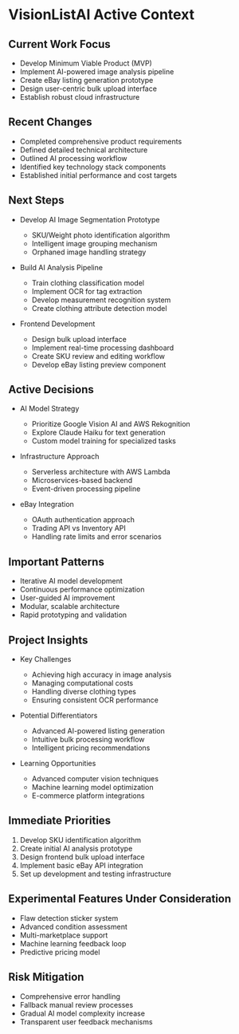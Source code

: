 # VisionListAI Active Context

## Current Work Focus
- Develop Minimum Viable Product (MVP)
- Implement AI-powered image analysis pipeline
- Create eBay listing generation prototype
- Design user-centric bulk upload interface
- Establish robust cloud infrastructure

## Recent Changes
- Completed comprehensive product requirements
- Defined detailed technical architecture
- Outlined AI processing workflow
- Identified key technology stack components
- Established initial performance and cost targets

## Next Steps
- Develop AI Image Segmentation Prototype
  * SKU/Weight photo identification algorithm
  * Intelligent image grouping mechanism
  * Orphaned image handling strategy

- Build AI Analysis Pipeline
  * Train clothing classification model
  * Implement OCR for tag extraction
  * Develop measurement recognition system
  * Create clothing attribute detection model

- Frontend Development
  * Design bulk upload interface
  * Implement real-time processing dashboard
  * Create SKU review and editing workflow
  * Develop eBay listing preview component

## Active Decisions
- AI Model Strategy
  * Prioritize Google Vision AI and AWS Rekognition
  * Explore Claude Haiku for text generation
  * Custom model training for specialized tasks

- Infrastructure Approach
  * Serverless architecture with AWS Lambda
  * Microservices-based backend
  * Event-driven processing pipeline

- eBay Integration
  * OAuth authentication approach
  * Trading API vs Inventory API
  * Handling rate limits and error scenarios

## Important Patterns
- Iterative AI model development
- Continuous performance optimization
- User-guided AI improvement
- Modular, scalable architecture
- Rapid prototyping and validation

## Project Insights
- Key Challenges
  * Achieving high accuracy in image analysis
  * Managing computational costs
  * Handling diverse clothing types
  * Ensuring consistent OCR performance

- Potential Differentiators
  * Advanced AI-powered listing generation
  * Intuitive bulk processing workflow
  * Intelligent pricing recommendations

- Learning Opportunities
  * Advanced computer vision techniques
  * Machine learning model optimization
  * E-commerce platform integrations

## Immediate Priorities
1. Develop SKU identification algorithm
2. Create initial AI analysis prototype
3. Design frontend bulk upload interface
4. Implement basic eBay API integration
5. Set up development and testing infrastructure

## Experimental Features Under Consideration
- Flaw detection sticker system
- Advanced condition assessment
- Multi-marketplace support
- Machine learning feedback loop
- Predictive pricing model

## Risk Mitigation
- Comprehensive error handling
- Fallback manual review processes
- Gradual AI model complexity increase
- Transparent user feedback mechanisms
